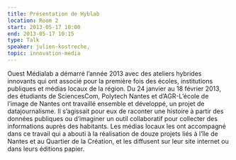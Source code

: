 ```yaml
---
title: Présentation de Hyblab
location: Room 2
start: 2013-05-17 10:00
end: 2013-05-17 10:15
type: Talk
speaker: julien-kostreche,
topic: innovation-media
---
```


Ouest Médialab a démarré l’année 2013 avec des ateliers hybrides innovants qui ont associé pour la première fois des écoles, institutions publiques et médias locaux de la région. Du 24 janvier au 18 février 2013, des étudiants de SciencesCom, Polytech Nantes et d’AGR-L’école de l’image de Nantes ont travaillé ensemble et développé, un projet de datajournalisme. Il s’agissait pour eux de raconter une histoire à partir des données publiques ou d’imaginer un outil collaboratif pour collecter des informations auprès des habitants. Les médias locaux les ont accompagné dans ce travail qui a abouti à la réalisation de douze projets liés à l’île de Nantes et au Quartier de la Création, et les diffusent sur leur site internet ou dans leurs éditions papier.
